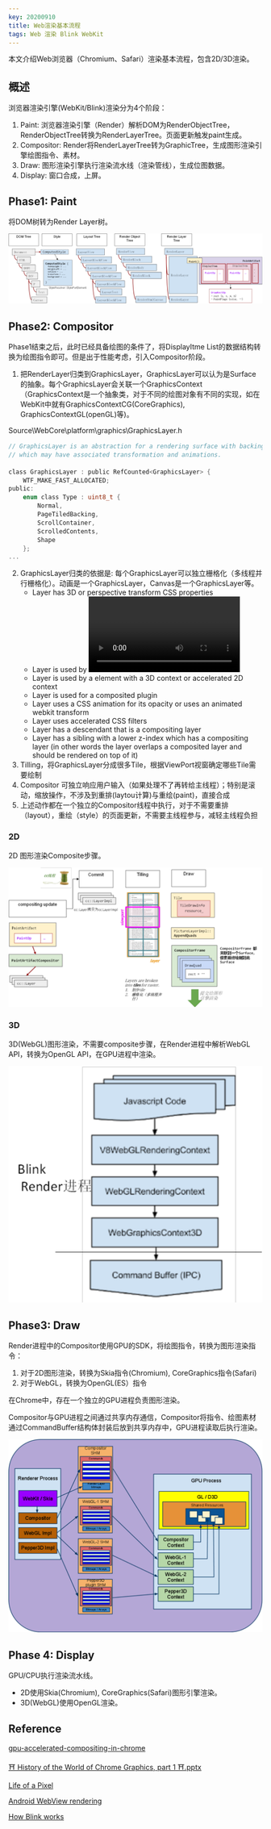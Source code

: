 ```yaml
---
key: 20200910
title: Web渲染基本流程
tags: Web 渲染 Blink WebKit
---
```


本文介绍Web浏览器（Chromium、Safari）渲染基本流程，包含2D/3D渲染。<!--more-->

## 概述

浏览器渲染引擎(WebKit/Blink)渲染分为4个阶段：

1. Paint: 浏览器渲染引擎（Render）解析DOM为RenderObjectTree，RenderObjectTree转换为RenderLayerTree。页面更新触发paint生成。
2. Compositor: Render将RenderLayerTree转为GraphicTree，生成图形渲染引擎绘图指令、素材。
3. Draw: 图形渲染引擎执行渲染流水线（渲染管线），生成位图数据。
4. Display: 窗口合成，上屏。

## Phase1: Paint

将DOM树转为Render Layer树。

![](/images/rendering/rending-paint.png)

## Phase2: Compositor

Phase1结束之后，此时已经具备绘图的条件了，将DisplayItme List的数据结构转换为绘图指令即可。但是出于性能考虑，引入Compositor阶段。

1. 把RenderLayer归类到GraphicsLayer，GraphicsLayer可以认为是Surface的抽象。每个GraphicsLayer会关联一个GraphicsContext（GraphicsContext是一个抽象类，对于不同的绘图对象有不同的实现，如在WebKit中就有GraphicsContextCG(CoreGraphics), GraphicsContextGL(openGL)等)。

Source\WebCore\platform\graphics\GraphicsLayer.h

```c
// GraphicsLayer is an abstraction for a rendering surface with backing store,
// which may have associated transformation and animations.

class GraphicsLayer : public RefCounted<GraphicsLayer> {
    WTF_MAKE_FAST_ALLOCATED;
public:
    enum class Type : uint8_t {
        Normal,
        PageTiledBacking,
        ScrollContainer,
        ScrolledContents,
        Shape
    };
...
```

2. GraphicsLayer归类的依据是: 每个GraphicsLayer可以独立栅格化（多线程并行栅格化）。动画是一个GraphicsLayer，Canvas是一个GraphicsLayer等。
   - Layer has 3D or perspective transform CSS properties   
   - Layer is used by <video> element using accelerated video decoding  
   - Layer is used by a <canvas> element with a 3D context or accelerated 2D context
   - Layer is used for a composited plugin
   - Layer uses a CSS animation for its opacity or uses an animated webkit transform
   - Layer uses accelerated CSS filters 
   - Layer has a descendant that is a compositing layer  
   - Layer has a sibling with a lower z-index which has a compositing layer (in other words the layer overlaps a composited layer and should be rendered on top of it)
3. Tilling，将GraphicsLayer分成很多Tile，根据ViewPort视窗确定哪些Tile需要绘制
4. Compositor 可独立响应用户输入（如果处理不了再转给主线程）；特别是滚动，缩放操作，不涉及到重排(laytou计算)与重绘(paint)，直接合成
5. 上述动作都在一个独立的Compositor线程中执行，对于不需要重排（layout），重绘（style）的页面更新，不需要主线程参与，减轻主线程负担

### 2D

2D 图形渲染Composite步骤。

![](/images/rendering/rending-composite.png)

### 3D

3D(WebGL)图形渲染，不需要composite步骤，在Render进程中解析WebGL API，转换为OpenGL API，在GPU进程中渲染。

![](/images/rendering/rending-3d.png)

## Phase3: Draw

Render进程中的Compositor使用GPU的SDK，将绘图指令，转换为图形渲染指令：

1. 对于2D图形渲染，转换为Skia指令(Chromium), CoreGraphics指令(Safari)
2. 对于WebGL，转换为OpenGL(ES）指令

在Chrome中，存在一个独立的GPU进程负责图形渲染。

Compositor与GPU进程之间通过共享内存通信，Compositor将指令、绘图素材通过CommandBuffer结构体封装后放到共享内存中，GPU进程读取后执行渲染。

![](/images/rendering/rendering-draw.png)

## Phase 4: Display

GPU/CPU执行渲染流水线。

- 2D使用Skia(Chromium), CoreGraphics(Safari)图形引擎渲染。
- 3D(WebGL)使用OpenGL渲染。

## Reference

[gpu-accelerated-compositing-in-chrome](https://www.chromium.org/developers/design-documents/gpu-accelerated-compositing-in-chrome)

[⛩️ History of the World of Chrome Graphics, part 1 ⛩️.pptx](/archives/rendering/⛩️%20History%20of%20the%20World%20of%20Chrome%20Graphics,%20part%201%20⛩️.pptx)

[Life of a Pixel](/archives/rendering/Life%20of%20a%20Pixel.pptx)

[Android WebView rendering](/archives/rendering/Android%20WebView%20rendering.pptx)

[How Blink works](/archives/rendering/How%20Blink%20works.pdf)
